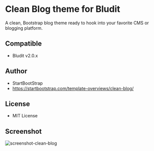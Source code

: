 # Clean Blog theme for Bludit
A clean, Bootstrap blog theme ready to hook into your favorite CMS or blogging platform.

## Compatible
- Bludit v2.0.x

## Author
- StartBootStrap
- https://startbootstrap.com/template-overviews/clean-blog/

## License
- MIT License

## Screenshot
![screenshot-clean-blog](https://github.com/bludit-themes/clean-blog/raw/master/screenshot.png)
